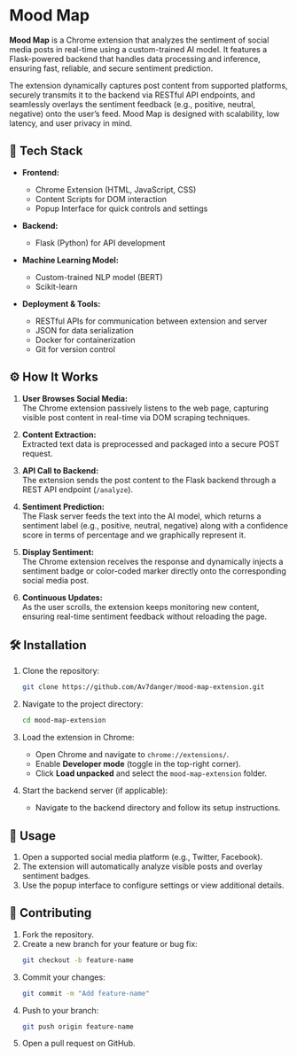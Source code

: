 # Mood Map

**Mood Map** is a Chrome extension that analyzes the sentiment of social media posts in real-time using a custom-trained AI model. It features a Flask-powered backend that handles data processing and inference, ensuring fast, reliable, and secure sentiment prediction.

The extension dynamically captures post content from supported platforms, securely transmits it to the backend via RESTful API endpoints, and seamlessly overlays the sentiment feedback (e.g., positive, neutral, negative) onto the user’s feed. Mood Map is designed with scalability, low latency, and user privacy in mind.


## 🚀 Tech Stack

- **Frontend:**  
  - Chrome Extension (HTML, JavaScript, CSS)  
  - Content Scripts for DOM interaction
  - Popup Interface for quick controls and settings

- **Backend:**  
  - Flask (Python) for API development
    
- **Machine Learning Model:**  
  - Custom-trained NLP model  (BERT)  
  - Scikit-learn

- **Deployment & Tools:**  
  - RESTful APIs for communication between extension and server  
  - JSON for data serialization  
  - Docker for containerization  
  - Git for version control


## ⚙️ How It Works

1. **User Browses Social Media:**  
   The Chrome extension passively listens to the web page, capturing visible post content in real-time via DOM scraping techniques.

2. **Content Extraction:**  
   Extracted text data is preprocessed and packaged into a secure POST request.

3. **API Call to Backend:**  
   The extension sends the post content to the Flask backend through a REST API endpoint (`/analyze`).

4. **Sentiment Prediction:**  
   The Flask server feeds the text into the AI model, which returns a sentiment label (e.g., positive, neutral, negative) along with a confidence score in terms of percentage and we graphically represent it.

5. **Display Sentiment:**  
   The Chrome extension receives the response and dynamically injects a sentiment badge or color-coded marker directly onto the corresponding social media post.

6. **Continuous Updates:**  
   As the user scrolls, the extension keeps monitoring new content, ensuring real-time sentiment feedback without reloading the page.


## 🛠 Installation

1. Clone the repository:
   ```bash
   git clone https://github.com/Av7danger/mood-map-extension.git
   ```

2. Navigate to the project directory:
   ```bash
   cd mood-map-extension
   ```

3. Load the extension in Chrome:
   - Open Chrome and navigate to `chrome://extensions/`.
   - Enable **Developer mode** (toggle in the top-right corner).
   - Click **Load unpacked** and select the `mood-map-extension` folder.

4. Start the backend server (if applicable):
   - Navigate to the backend directory and follow its setup instructions.

## 📖 Usage

1. Open a supported social media platform (e.g., Twitter, Facebook).
2. The extension will automatically analyze visible posts and overlay sentiment badges.
3. Use the popup interface to configure settings or view additional details.

## 🤝 Contributing

1. Fork the repository.
2. Create a new branch for your feature or bug fix:
   ```bash
   git checkout -b feature-name
   ```
3. Commit your changes:
   ```bash
   git commit -m "Add feature-name"
   ```
4. Push to your branch:
   ```bash
   git push origin feature-name
   ```
5. Open a pull request on GitHub.
